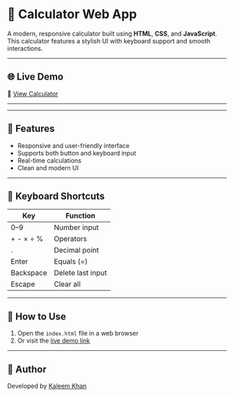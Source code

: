 # 🔢 Calculator Web App

A modern, responsive calculator built using **HTML**, **CSS**, and **JavaScript**. This calculator features a stylish UI with keyboard support and smooth interactions.

---

## 🌐 Live Demo

🔗 [View Calculator]((https://kaleemkhan1708.github.io/Calculator/calculator/))

---


---

## 🚀 Features

- Responsive and user-friendly interface
- Supports both button and keyboard input
- Real-time calculations
- Clean and modern UI

---

## 🧠 Keyboard Shortcuts

| Key         | Function         |
|-------------|------------------|
| 0–9         | Number input     |
| + - × ÷ %   | Operators         |
| .           | Decimal point     |
| Enter       | Equals (=)        |
| Backspace   | Delete last input |
| Escape      | Clear all         |

---

## 📌 How to Use

1. Open the `index.html` file in a web browser  
2. Or visit the [live demo link](https://kaleemkhan1708.github.io/calculator/)


---

## 🙌 Author

Developed by [Kaleem Khan](https://github.com/kaleemkhan1708)


